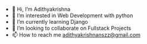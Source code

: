 - 👋 Hi, I’m Adithyakrishna
- 👀 I’m interested in Web Development with python
- 🌱 I’m currently learning Django 
- 💞️ I’m looking to collaborate on Fullstack Projects
- 📫 How to reach me adithyakrishnanszz@gmail.com

<!---
ZLaTaN003/ZLaTaN003 is a ✨ special ✨ repository because its `README.md` (this file) appears on your GitHub profile.
You can click the Preview link to take a look at your changes.
--->
